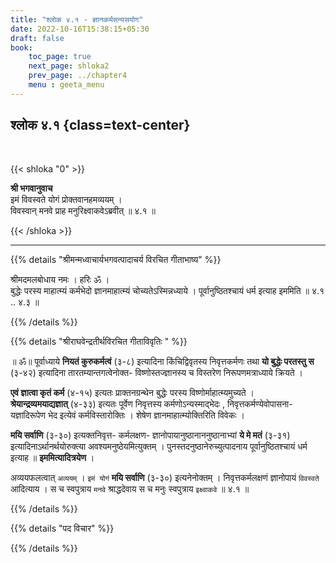 ```yaml
---
title: "श्लोक ४.१ - ज्ञानकर्मसन्यसयोग"
date: 2022-10-16T15:38:15+05:30
draft: false
book:
    toc_page: true
    next_page: shloka2
    prev_page: ../chapter4
    menu : geeta_menu
---
```




## श्लोक ४.१ {class=text-center}

<br/>

{{< shloka  "0"  >}}

**श्री भगवानुवाच**  
इमं विवस्वते योगं प्रोक्तवानहमव्ययम् ।  
विवस्वान् मनवे प्राह मनुरिक्ष्वाकवेऽब्रवीत् ॥ ४.१ ॥

{{< /shloka >}}

---


{{% details "श्रीमन्मध्वाचार्यभगवत्पादाचर्य विरचित  गीताभाष्य" %}}


श्रीमदमलबोधाय नमः । हरिः ॐ ।   
बुद्धेः परस्य माहात्म्यं कर्मभेदो ज्ञानमाहात्म्यं चोच्यतेऽस्मिन्नध्याये । 
पूर्वानुष्ठितश्चायं धर्म इत्याह इममिति   ॥ ४.१ .. ४.३ ॥

{{% /details %}}



{{% details "श्रीराघवेन्द्रतीर्थविरचित गीताविवृतिः " %}}

॥ ॐ॥ पूर्वाध्याये **नियतं कुरुकर्मत्वं** (३-८) 
इत्यादिना किंचिद्विवृतस्य
निवृत्तकर्मणः तथा **यो बुद्धेः परतस्तु स** (३-४२) इत्यादिना
तारतम्यान्तगत्वेनोक्त- विष्णोस्तज्ज्ञानस्य च 
विस्तरेण निरूपणमत्राध्याये क्रियते ।   

**एवं ज्ञात्वा कृतं कर्म** (४-१५) इत्यतः 
प्राक्तनग्रन्थेन बुद्धेः परस्य विष्णोर्माहात्म्यमुच्यते ।   
**श्रेयान्द्रव्यमयाद्यज्ञात्‌** (४-३३) इत्यतः पूर्वेण 
निवृत्तस्य कर्मणोऽन्यस्माद्भेदः , 
निवृत्तकर्मण्येवोपासना- यज्ञादिरूपेण भेद इत्येवं
कर्मविस्तारोक्तिः । शेषेण ज्ञानमाहात्म्योक्तिरिति विवेकः ।  

**मयि सर्वाणि** (३-३०) 
इत्यक्तनिवृत्त- कर्मलक्षण- ज्ञानोपायानुष्ठानाननुष्ठानाभ्यां 
**ये मे मतं** (३-३१) इत्यादिनाऽर्थानर्थयोरुक्त्या 
अवश्यमनुष्ठेयमित्युक्तम्‌ । पुनस्तदनुष्ठानेरुच्युत्पादनाय 
पूर्वानुष्ठितश्चायं धर्म इत्याह ॥ **इममित्यादित्रयेण** ।  

अव्ययफलत्वात् `अव्ययम्‌` । `इमं योगं` 
**मयि सर्वाणि** (३-३०) इत्यनेनोक्तम्‌ ।
निवृत्तकर्मलक्षणं ज्ञानोपायं `विवस्वते` आदित्याय । 
स च स्वपुत्राय `मनवे` श्राद्धदेवाय स च मनुः 
स्वपुत्राय `इक्ष्वाकवे` ॥ ४.१ ॥

{{% /details %}}



{{% details "पद विचार" %}}


{{% /details %}}
